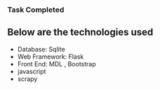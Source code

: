 ### Task Completed
## Below are the technologies used
* Database: Sqlite 
* Web Framework: Flask
* Front End: MDL , Bootstrap
* javascript
* scrapy
